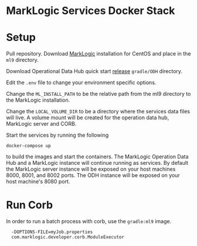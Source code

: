 # MarkLogic Services Docker Stack

# Setup

Pull repository. Download [MarkLogic](https://developer.marklogic.com/products) installation for CentOS and place in the
`ml9` directory.

Download Operational Data Hub quick start [release](https://github.com/marklogic-community/marklogic-data-hub/releases) `gradle/ODH` directory.

Edit the `.env` file to change your environment specific options. 

Change the `ML_INSTALL_PATH` to be the relative path from the ml9 directory to
the MarkLogic installation.

Change the `LOCAL_VOLUME_DIR` to be a directory where the services data files
will live. A volume mount will be created for the operation data hub,
MarkLogic server and CORB.

Start the services by running the following

```
docker-compose up
```

to build the images and start the containers. The MarkLogic Operation Data Hub
and a MarkLogic instance will continue running as services. By default the
MarkLogic server instance will be exposed on your host machines 8000, 8001,
and 8002 ports. The ODH instance will be exposed on your host machine's 8080
port.


# Run Corb

In order to run a batch process with corb, use the `gradle:ml9` image. 

```docker container run -it gradle:ml9 java -cp marklogic-xcc-9.0.4.jar:marklogic-corb-2.4.1.jar
  -DOPTIONS-FILE=myJob.properties
  com.marklogic.developer.corb.ModuleExecutor

```

